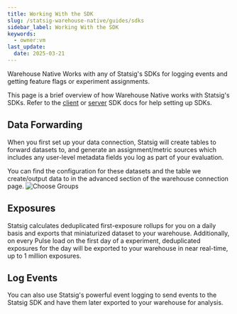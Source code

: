 ```yaml
---
title: Working With the SDK
slug: /statsig-warehouse-native/guides/sdks
sidebar_label: Working With the SDK
keywords:
  - owner:vm
last_update:
  date: 2025-03-21
---
```


Warehouse Native Works with any of Statsig's SDKs for logging events and getting feature flags or experiment assignments.

This page is a brief overview of how Warehouse Native works with Statsig's SDKs.
Refer to the [client](../../client/introduction) or [server](../../server/introduction) SDK docs for help setting up SDKs.

## Data Forwarding

When you first set up your data connection, Statsig will create tables to forward datasets to, and generate an assignment/metric sources which includes any user-level metadata fields you log as part of your evaluation.

You can find the configuration for these datasets and the table we create/output data to in the advanced section of the warehouse connection page.
![Choose Groups](/img/data_forwarding_whn.png)

## Exposures

Statsig calculates deduplicated first-exposure rollups for you on a daily basis and exports that miniaturized dataset to your warehouse. Additionally, on every Pulse load on the first day of a experiment, deduplicated exposures for the day will be exported to your warehouse in near real-time, up to 1 million exposures.

## Log Events

You can also use Statsig's powerful event logging to send events to the Statsig SDK and have them later exported to your warehouse for analysis.
